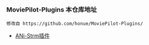 ### MoviePilot-Plugins 本仓库地址

```
修改自 https://github.com/honue/MoviePilot-Plugins/
```

- [ANi-Strm插件](./docs/anistrm.md)


